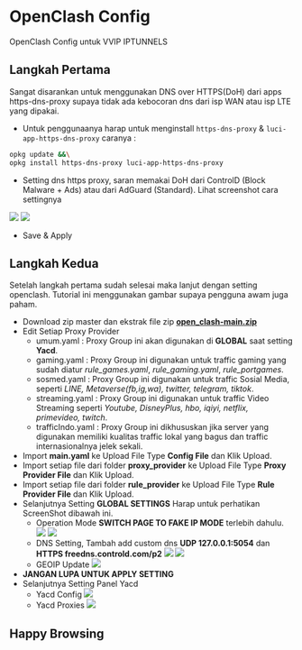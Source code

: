 # OpenClash Config
OpenClash Config untuk VVIP IPTUNNELS
## Langkah Pertama
Sangat disarankan untuk menggunakan DNS over HTTPS(DoH) dari apps https-dns-proxy supaya tidak ada kebocoran dns dari isp WAN atau isp LTE yang dipakai.
- Untuk penggunaanya harap untuk menginstall `https-dns-proxy` & `luci-app-https-dns-proxy` caranya :
```sh
opkg update &&\
opkg install https-dns-proxy luci-app-https-dns-proxy
```
- Setting dns https proxy, saran memakai DoH dari ControlD (Block Malware + Ads) atau dari AdGuard (Standard). Lihat screenshot cara settingnya
<img src="https://raw.githubusercontent.com/malikshi/open_clash/main/assets/dns-https-proxy.jpg" border="0">
<img src="https://raw.githubusercontent.com/malikshi/open_clash/main/assets/dns-https-proxy-2.jpg" border="0">

- Save & Apply

## Langkah Kedua
Setelah langkah pertama sudah selesai maka lanjut dengan setting openclash. Tutorial ini menggunakan gambar supaya pengguna awam juga paham.
- Download zip master dan ekstrak file zip [**open_clash-main.zip**](https://codeload.github.com/malikshi/open_clash/zip/refs/heads/main)
- Edit Setiap Proxy Provider
    - umum.yaml : Proxy Group ini akan digunakan di **GLOBAL** saat setting **Yacd**.
    - gaming.yaml : Proxy Group ini digunakan untuk traffic gaming yang sudah diatur *rule_games.yaml*, *rule_gaming.yaml*, *rule_portgames*.
    - sosmed.yaml : Proxy Group ini digunakan untuk traffic Sosial Media, seperti *LINE, Metaverse(fb,ig,wa), twitter, telegram, tiktok*.
    - streaming.yaml : Proxy Group ini digunakan untuk traffic Video Streaming seperti *Youtube, DisneyPlus, hbo, iqiyi, netflix, primevideo, twitch*.
    - trafficIndo.yaml : Proxy Group ini dikhususkan jika server yang digunakan memiliki kualitas traffic lokal yang bagus dan traffic internasionalnya jelek sekali.
- Import **main.yaml** ke Upload File Type **Config File** dan Klik Upload.
- Import setiap file dari folder **proxy_provider** ke Upload File Type **Proxy Provider File** dan Klik Upload.
- Import setiap file dari folder **rule_provider** ke Upload File Type **Rule Provider File** dan Klik Upload.
- Selanjutnya Setting **GLOBAL SETTINGS** Harap untuk perhatikan ScreenShot dibawah ini.
    - Operation Mode **SWITCH PAGE TO FAKE IP MODE** terlebih dahulu.
        <img src="https://raw.githubusercontent.com/malikshi/open_clash/main/assets/operation-mode.jpg" border="0">
        <img src="https://raw.githubusercontent.com/malikshi/open_clash/main/assets/operation-mode-2.jpg" border="0">
    - DNS Setting, Tambah add custom dns **UDP 127.0.0.1:5054** dan **HTTPS freedns.controld.com/p2**
        <img src="https://raw.githubusercontent.com/malikshi/open_clash/main/assets/dns-setting.jpg" border="0">
        <img src="https://raw.githubusercontent.com/malikshi/open_clash/main/assets/dns-setting-2.jpg" border="0">
    - GEOIP Update
        <img src="https://raw.githubusercontent.com/malikshi/open_clash/main/assets/geoip-update.jpg" border="0">
- **JANGAN LUPA UNTUK APPLY SETTING**
- Selanjutnya Setting Panel Yacd
    - Yacd Config
        <img src="https://raw.githubusercontent.com/malikshi/open_clash/main/assets/yacd-config.jpg" border="0">
    - Yacd Proxies
        <img src="https://raw.githubusercontent.com/malikshi/open_clash/main/assets/yacd-config-2.jpg" border="0">
## Happy Browsing